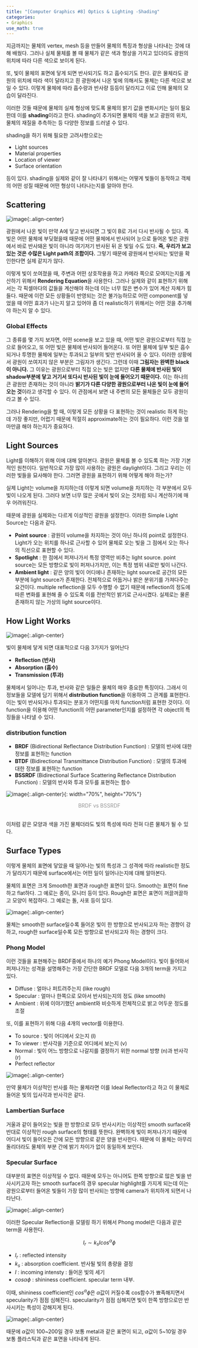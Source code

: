 ```yaml
---
title: "[Computer Graphics #8] Optics & Lighting -Shading"
categories:
- Graphics
use_math: true
---
```


지금까지는 물체의 vertex, mesh 등을 만들어 물체의 특징과 형상을 나타내는 것에 대해 배웠다. 그러나 실체 물체를 볼 때 물체가 같은 색과 형상을 가지고 있더라도 광원의 위치에 따라 다른 색으로 보이게 된다. 

또, 빛이 물체의 표면에 닿게 되면 반사되기도 하고 흡수되기도 한다. 같은 물체라도 광원의 위치에 따라 색이 달라지고 흰 광원에서 나온 빛에 의해서도 물체는 다른 색으로 보일 수 있다. 이렇게 물체에 따라 흡수량과 반사량 등등이 달라지고 이로 인해 물체의 모습이 달라진다. 

이러한 것들 때문에 물체의 실제 형상에 맞도록 물체의 밝기 값을 변화시키는 일이 필요한데 이를 **shading**이라고 한다. shading이 추가되면 물체의 색을 보고 광원의 위치, 물체의 재질을 추측하는 등 다양한 정보를 드러낼 수 있다. 

shading을 하기 위해 필요한 고려사항으로는
- Light sources
- Material properties
- Location of viewer
- Surface orientation

등이 있다. shading을 실제와 같이 잘 나타내기 위해서는 어떻게 빛들이 동작하고 객체의 어떤 성질 때문에 어떤 형상이 나타나는지를 알아야 한다.
## Scattering
![image](https://user-images.githubusercontent.com/79836443/116068145-df97cb00-a6c4-11eb-9c08-a79405ce488a.png){:.align-center}

광원에서 나온 빛이 만약 A에 닿고 반사되면 그 빛이 B로 가서 다시 반사될 수 있다. 즉 빛은 어떤 물체에 부딪혔을때  때문에 어떤 물체에서 반사되어 눈으로 들어온 빛은 광원에서 바로 반사돼온 빛이 아니라 여기저기 반사된 뒤 온 빛일 수도 있다. **즉, 우리가 보고 있는 것은 수많은 Light path의 조합이다.** 그렇기 때문에 광원에서 반사되는 빛만을 확인한다면 실제 같지가 않다. 

이렇게 빛이 쏘여졌을 때, 주변과 어떤 상호작용을 하고 카메라 쪽으로 모여지는지를 계산하기 위해서 **Rendering Equation**을 사용한다. 그러나 실제와 같이 표현하기 위해서는 각 픽셀마다의 값들을 계산해야 하는데 이는 너무 많은 변수가 있어 계산 자체가 힘들다. 때문에 이런 모든 상황들이 반영되는 것은 불가능하므로 어떤 component를 넣었을 때 어떤 효과가 나는지 알고 있어야 좀 더 realistic하기 위해서는 어떤 것을 추가해야 하는지 알 수 있다.
### Global Effects
그 종류를 몇 가지 보자면, 어떤 scene을 보고 있을 때, 어떤 빛은 광원으로부터 직접 눈으로 들어오고, 또 어떤 빛은 물체에 반사되어 들어온다. 또 어떤 물체에 일부 빛은 흡수되거나 투명한 물체에 일부는 투과되고 일부의 빛만 반사되어 올 수 있다. 이러한 상황에서 광원이 쏘여지지 않은 부분은 그림자가 생긴다. 그런데 이때 **그림자는 완벽한 black이 아니다.** 그 이유는 광원으로부터 직접 오는 빛은 없지만 **다른 물체에 반사된 빛이 shadow부분에 닿고 거기서 또다시 반사된 빛이 눈에 들어오기 때문이다.** 이는 하나의 큰 광원만 존재하는 것이 아니라 **밝기가 다른 다양한 광원으로부터 나온 빛이 눈에 들어오는 것**이라고 생각할 수 있다. 이 관점에서 보면 내 주변의 모든 물체들은 모두 광원이라고 볼 수 있다.

그러나 Rendering을 할 때, 이렇게 모든 상황을 다 표현하는 것이 realistic 하게 하는 데 가장 좋지만, 어렵기 때문에 적절히 approximate하는 것이 필요하다. 이런 것을 얼마만큼 해야 하는지가 중요하다.

## Light Sources
Light를 이해하기 위해 이에 대해 알아본다. 광원은 물체를 볼 수 있도록 하는 가장 기본적인 원천이다. 일반적으로 가장 많이 사용하는 광원은 daylight이다. 그리고 우리는 이러한 빛들을 묘사해야 한다. 그러면 광원을 표현하기 위해 어떻게 해야 하는가?

실제 Light는 volume을 차지하는데 이렇게 되면 volume을 차지하는 각 부분에서 모두 빛이 나오게 된다. 그러다 보면 너무 많은 곳에서 빛이 오는 것처럼 되니 계산하기에 매우 어려워진다.

때문에 광원을 실제와는 다르게 이상적인 광원을 설정한다. 이러한 Simple Light Source는 다음과 같다.
- **Point source** : 광원이 volume을 차지하는 것이 아닌 하나의 point로 설정한다. Light가 오는 위치를 하나로 근사할 수 있어 물체로 오는 빛을 그 점에서 오는 하나의 직선으로 표현할 수 있다.
- **Spotlight** : 한 점에서 퍼져나가서 특정 영역만 비추는 light source. point source는 모든 방향으로 빛이 퍼져나가지만, 이는 특정 범위 내로만 빛이 나간다.
- **Ambient light** : 같은 양의 빛이 어디에나 존재하는 light source로 공간의 모든 부분에 light source가 존재한다. 전체적으로 어둡거나 밝은 분위기를 가져다주는 요건이다. multiple reflection을 모두 수행할 수 없기 때문에 reflection의 정도에 따른 변화를 표현해 줄 수 있도록 이를 전반적인 밝기로 근사시켰다. 실제로는 물론 존재하지 않는 가상의 light source이다.

## How Light Works
![image](https://user-images.githubusercontent.com/79836443/116069697-a6605a80-a6c6-11eb-935e-d3b813ec4d73.png){:.align-center}

빛이 물체에 닿게 되면 대표적으로 다음 3가지가 일어난다
- **Reflection (반사)**
- **Absorption (흡수)**
- **Transmission (투과)**

물체에서 일어나는 투과, 반사와 같은 일들은 물체의 매우 중요한 특징이다. 그래서 이 정보들을 모델에 담기 위해서 **distribution function**을 이용하여 그 관계를 표현한다. 이는 빛이 반사되거나 투과되는 분포가 어떤지를 마치 function처럼 표현한 것이다. 이 function을 이용해 어떤 function의 어떤 parameter인지를 설정하면 각 object의 특징들을 나타낼 수 있다. 

### distribution function

- **BRDF** (Bidirectional Reflectance Distribution Function) : 모델의 반사에 대한 정보를 표현하는 function
- **BTDF** (Bidirectional Transmittance Distribution Function) : 모델의 투과에 대한 정보를 표현하는 function
- **BSSRDF** (Bidirectional Surface Scattering Reflectance Distribution Function) : 모델의 반사와 투과 모두를 표현하는 함수

![image](https://user-images.githubusercontent.com/79836443/116071009-423e9600-a6c8-11eb-9bf1-be314aed5a9d.png){:.align-center}{: width="70%", height="70%"}
<center><span style="color:rgb(150, 150, 150)">BRDF vs BSSRDF</span></center><br>

이처럼 같은 모양과 색을 가진 물체더라도 빛의 특성에 따라 전혀 다른 물체가 될 수 있다.

## Surface Types
이렇게 물체의 표면에 닿았을 때 일어나는 빛의 특성과 그 성격에 따라 realistic한 정도가 달라지기 때문에 surface에서는 어떤 일이 일어나는지에 대해 알아본다.

물체의 표면은 크게 Smooth한 표면과 rough한 표면이 있다. Smooth는 표면이 fine하고 flat하다. 그 예로는 종이, 모니터 등이 있다. Rough한 표면은 표면이 꺼끌꺼끌하고 모양이 복잡하다. 그 예로는 돌, 사포 등이 있다.

![image](https://user-images.githubusercontent.com/79836443/116072319-e07f2b80-a6c9-11eb-9638-ff6b8549a433.png){:.align-center}

물체는 smooth한 surface일수록 들어온 빛이 한 방향으로 반사되고자 하는 경향이 강하고, rough한 surface일수록 모든 방향으로 반사되고자 하는 경향이 크다.

### Phong Model
이런 것들을 표현해주는 BRDF중에서 하나의 예가 Phong Model이다.  빛이 들어와서 퍼져나가는 성격을 설명해주는 가장 간단한 BRDF 모델로 다음 3개의 term을 가지고 있다. 
- Diffuse : 얼마나 퍼트려주는지 (like rough) 
- Specular : 얼마나 한쪽으로 모아서 반사되는지의 정도 (like smooth)
- Ambient : 위에 이야기했던 ambient와 비슷하게 전체적으로 밝고 어두운 정도를 조절

또, 이를 표현하기 위해 다음 4개의 vector를 이용한다.
- To source : 빛이 어디에서 오는지 (I)
- To viewer : 반사각을 기준으로 어디에서 보는지 (v)
- Normal : 빛이 어느 방향으로 나갈지를 결정하기 위한 normal 방향 (n)과 반사각 (r)
- Perfect reflector

![image](https://user-images.githubusercontent.com/79836443/116072889-a6faf000-a6ca-11eb-9896-1332243a5284.png){:.align-center}

만약 물체가 이상적인 반사를 하는 물체라면 이를 Ideal Reflector라고 하고 이 물체로 들어온 빛의 입사각과 반사각은 같다.

### Lambertian Surface
거울과 같이 들어오는 빛을 한 방향으로 모두 반사시키는 이상적인 smooth surface와 반대로 이상적인 rough surface의 형태를 뜻한다. 완벽하게 빛이 퍼져나가기 때문에 어디서 빛이 들어오든 간에 모든 방향으로 같은 양을 반사한다. 때문에 이 물체는 아무리 돌리더라도 물체의 부분 간에 밝기 차이가 없이 동일하게 보인다.

### Specular Surface
대부분의 표면은 이상적일 수 없다. 때문에 모두는 아니어도 한쪽 방향으로 많은 빛을 반사시키고자 하는 smooth surface의 경우 specular highlight를 가지게 되는데 이는 광원으로부터 들어온 빛들이 가장 많이 반사되는 방향에 camera가 위치하게 되면서 나타난다.

![image](https://user-images.githubusercontent.com/79836443/116073743-ca726a80-a6cb-11eb-89dd-834638265d54.png){:.align-center}

이러한 Specular Reflection을 모델링 하기 위해서 Phong model은 다음과 같은 term을 사용한다.

$$I_{r}\sim k_{s}Icos^{\alpha}\phi $$

- $I_{r}$ : reflected intensity
- $k_{s}$ : absorption coefficient. 반사될 빛의 총량을 결정
- $I$ : incoming intensty : 들어온 빛의 세기
- $cos{\alpha}\phi$ : shininess coefficient. specular term 내부.

이때,  shininess coefficient인 $cos^{\alpha}\phi$은 $\alpha$값이 커질수록 cos함수가 뾰족해지면서 specularity가 점점 심해진다. specularity가 점점 심해지면 빛이 한쪽 방향으로만 반사시키는 특성이 강해지게  된다.

![image](https://user-images.githubusercontent.com/79836443/116074937-55a03000-a6cd-11eb-95e5-26fb35b0597a.png){:.align-center}

때문에 $\alpha$값이 100~200일 경우 보통 metal과 같은 표면이 되고,  $\alpha$값이 5~10일 경우 보통 플라스틱과 같은 표면을 나타내게 된다.
